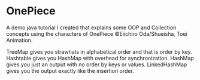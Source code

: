 # OnePiece
A demo java tutorial I created that explains some OOP and Collection concepts using the characters of OnePiece ©Eiichiro Oda/Shueisha, Toei Animation.


TreeMap gives you strawhats in alphabetical order and that is order by key.
Hashtable gives you HashMap with overhead for synchronization. 
HashMap gives you just an output with no order by keys or values. 
LinkedHashMap gives you the output exactly like the insertion order.
